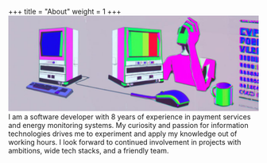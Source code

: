 +++
title = "About"
weight = 1
+++
![about](images/art_about.jpg)
I am a software developer with 8 years of experience in payment services and energy monitoring systems. My curiosity and passion for information technologies drives me to experiment and apply my knowledge out of working hours. I look forward to continued involvement in projects with ambitions, wide tech stacks, and a friendly team.
